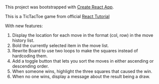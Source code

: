 This project was bootstrapped with [Create React App](https://github.com/facebook/create-react-app).


This is a TicTacToe game from official [React Tutorial](https://reactjs.org/tutorial/tutorial.html)

With new features:

1) Display the location for each move in the format (col, row) in the move history list.
2) Bold the currently selected item in the move list.
3) Rewrite Board to use two loops to make the squares instead of hardcoding them.
4) Add a toggle button that lets you sort the moves in either ascending or descending order.
5) When someone wins, highlight the three squares that caused the win.
6) When no one wins, display a message about the result being a draw.